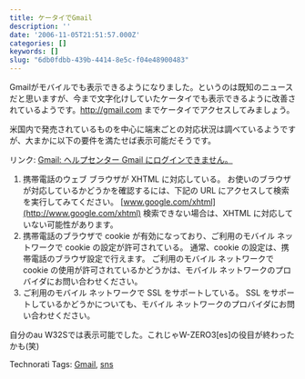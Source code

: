 ```yaml
---
title: ケータイでGmail
description: ''
date: '2006-11-05T21:51:57.000Z'
categories: []
keywords: []
slug: "6db0fdbb-439b-4414-8e5c-f04e48900483"
---
```

Gmailがモバイルでも表示できるようになりました。というのは既知のニュースだと思いますが、今まで文字化けしていたケータイでも表示できるように改善されているようです。http://gmail.com までケータイでアクセスしてみましょう。

米国内で発売されているものを中心に端末ごとの対応状況は調べているようですが、大まかに以下の要件を満たせば表示可能だそうです。

リンク: [Gmail: ヘルプセンター Gmail にログインできません。](http://mail.google.com/support/bin/answer.py?answer=30602&topic=1580)

1.  携帯電話のウェブ ブラウザが XHTML に対応している。 お使いのブラウザが対応しているかどうかを確認するには、下記の URL にアクセスして検索を実行してみてください。 [www.google.com/xhtml](http://www.google.com/xhtml) 検索できない場合は、XHTML に対応していない可能性があります。
2.  携帯電話のブラウザで cookie が有効になっており、ご利用のモバイル ネットワークで cookie の設定が許可されている。 通常、cookie の設定は、携帯電話のブラウザ設定で行えます。 ご利用のモバイル ネットワークで cookie の使用が許可されているかどうかは、モバイル ネットワークのプロバイダにお問い合わせください。
3.  ご利用のモバイル ネットワークで SSL をサポートしている。 SSL をサポートしているかどうかについても、モバイル ネットワークのプロバイダにお問い合わせください。

自分のau W32Sでは表示可能でした。これじゃW-ZERO3\[es\]の役目が終わったかも(笑)

Technorati Tags: [Gmail](http://www.technorati.com/tag/Gmail), [sns](http://www.technorati.com/tag/sns)